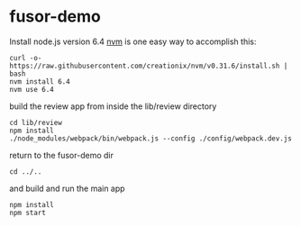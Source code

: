 # fusor-demo

Install node.js version 6.4
[nvm](https://github.com/creationix/nvm) is one easy way to accomplish this:
```
curl -o- https://raw.githubusercontent.com/creationix/nvm/v0.31.6/install.sh | bash
nvm install 6.4
nvm use 6.4
```

build the review app from inside the lib/review directory
```
cd lib/review
npm install
./node_modules/webpack/bin/webpack.js --config ./config/webpack.dev.js
```

return to the fusor-demo dir
```
cd ../..
```

and build and run the main app
```
npm install
npm start
```
